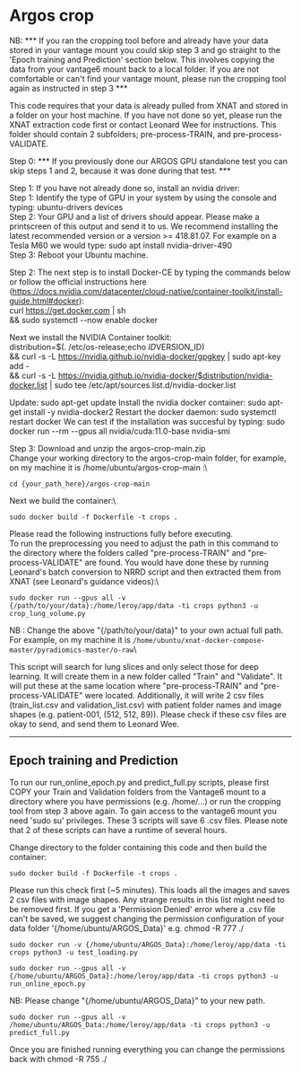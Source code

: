 # Argos crop
NB: *** If you ran the cropping tool before and already have your data stored in your vantage mount you could skip step 3 and go straight to the 'Epoch training and Prediction' section below. This involves copying the data from your vantage6 mount back to a local folder. If you are not comfortable or can't find your vantage mount, please run the cropping tool again as instructed in step 3 ***


This code requires that your data is already pulled from XNAT and stored in a folder on your host machine. If you have not done so yet, please run the XNAT extraction code first or contact Leonard Wee for instructions. This folder should contain 2 subfolders; pre-process-TRAIN, and pre-process-VALIDATE.

Step 0:
*** If you previously done our ARGOS GPU standalone test you can skip steps 1 and 2, because it was done during that test. ***

Step 1:
If you have not already done so, install an nvidia driver:\
	Step 1: Identify the type of GPU in your system by using the console and typing: ubuntu-drivers devices\
	Step 2: Your GPU and a list of drivers should appear. Please make a printscreen of this output and send it to us. We recommend 				installing the latest recommended version or a version >= 418.81.07.
			For example on a Tesla M60 we would type: sudo apt install nvidia-driver-490\
	Step 3: Reboot your Ubuntu machine.

Step 2:
The next step is to install Docker-CE by typing the commands below or follow the official instructions here (https://docs.nvidia.com/datacenter/cloud-native/container-toolkit/install-guide.html#docker):\
curl https://get.docker.com | sh \
&& sudo systemctl --now enable docker

Next we install the NVIDIA Container toolkit:\
distribution=$(. /etc/os-release;echo $ID$VERSION_ID) \
   && curl -s -L https://nvidia.github.io/nvidia-docker/gpgkey | sudo apt-key add - \
   && curl -s -L https://nvidia.github.io/nvidia-docker/$distribution/nvidia-docker.list | sudo tee /etc/apt/sources.list.d/nvidia-docker.list

Update: sudo apt-get update
Install the nvidia docker container: sudo apt-get install -y nvidia-docker2
Restart the docker daemon: sudo systemctl restart docker
We can test if the installation was succesful by typing: sudo docker run --rm --gpus all nvidia/cuda:11.0-base nvidia-smi


Step 3:
Download and unzip the argos-crop-main.zip\
Change your working directory to the argos-crop-main folder, for example, on my machine it is /home/ubuntu/argos-crop-main :\
```
cd {your_path_here}/argos-crop-main
```

Next we build the container:\
```
sudo docker build -f Dockerfile -t crops .
```

Please read the following instructions fully before executing.\
To run the preprocessing you need to adjust the path in this command to the directory where the folders called "pre-process-TRAIN" and "pre-process-VALIDATE" are found. You would have done these by running Leonard's batch conversion to NRRD script and then extracted them from XNAT (see Leonard's guidance videos):\
```
sudo docker run --gpus all -v {/path/to/your/data}:/home/leroy/app/data -ti crops python3 -u crop_lung_volume.py
```
NB : Change the above "{/path/to/your/data}" to your own actual full path. For example, on my machine it is ```/home/ubuntu/xnat-docker-compose-master/pyradiomics-master/o-raw```\

This script will search for lung slices and only select those for deep learning. It will create them in a new folder called "Train" and "Validate". It will put these at the same location where "pre-process-TRAIN" and "pre-process-VALIDATE" were located. Additionally, it will write 2 csv files (train_list.csv and validation_list.csv) with patient folder names and image shapes (e.g. patient-001, (512, 512, 89)). Please check if these csv files are okay to send, and send them to Leonard Wee.

---
Epoch training and Prediction
---
To run our run_online_epoch.py and predict_full.py scripts, please first COPY your Train and Validation folders from the Vantage6 mount to a directory where you have permissions (e.g. /home/...) or run the cropping tool from step 3 above again. To gain access to the vantage6 mount you need 'sudo su' privileges. These 3 scripts will save 6 .csv files. Please note that 2 of these scripts can have a runtime of several hours.

Change directory to the folder containing this code and then build the container:
```
sudo docker build -f Dockerfile -t crops .
```

Please run this check first (~5 minutes). This loads all the images and saves 2 csv files with image shapes. Any strange results in this list might need to be removed first. If you get a 'Permission Denied' error where a .csv file can't be saved, we suggest changing the permission configuration of your data folder '{/home/ubuntu/ARGOS_Data}' e.g. chmod -R 777 ./
```
sudo docker run -v {/home/ubuntu/ARGOS_Data}:/home/leroy/app/data -ti crops python3 -u test_loading.py
```

```
sudo docker run --gpus all -v {/home/ubuntu/ARGOS_Data}:/home/leroy/app/data -ti crops python3 -u run_online_epoch.py
```
NB: Please change "{/home/ubuntu/ARGOS_Data}" to your new path.

```
sudo docker run --gpus all -v /home/ubuntu/ARGOS_Data:/home/leroy/app/data -ti crops python3 -u predict_full.py
```

Once you are finished running everything you can change the permissions back with chmod -R 755 ./ 




